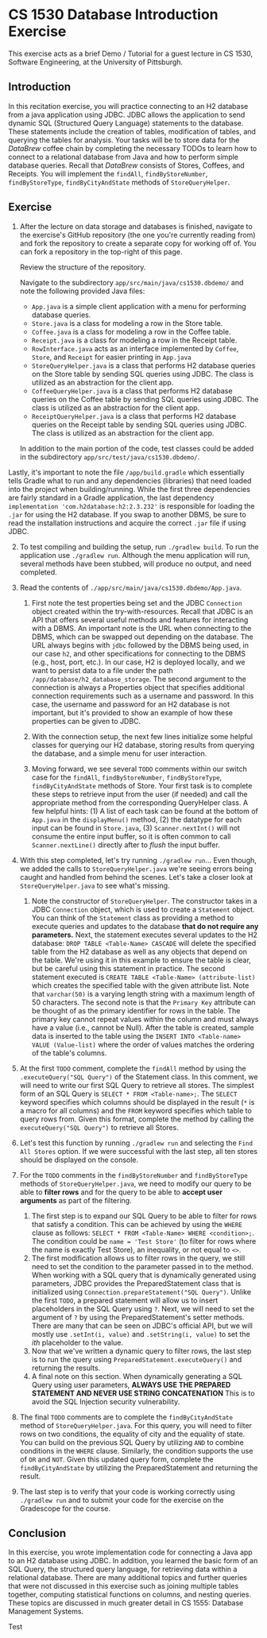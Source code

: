 # CS 1530 Database Introduction Exercise

This exercise acts as a brief Demo / Tutorial for a guest lecture in CS 1530, Software Engineering, at the University of
Pittsburgh.

## Introduction

In this recitation exercise, you will practice connecting to an H2 database from a java application using JDBC. JDBC
allows the application to send dynamic SQL (Structured Query Language) statements to the database. These statements
include the creation of tables, modification of tables, and querying the tables for analysis. Your tasks will be to
store data for the *DataBrew* coffee chain by completing the necessary TODOs to learn how to connect to a relational
database from Java and how to perform simple database queries. Recall that *DataBrew* consists of Stores, Coffees, and
Receipts. You will implement the `findAll`, `findByStoreNumber`, `findByStoreType`, `findByCityAndState` methods of
`StoreQueryHelper`.

## Exercise

1) After the lecture on data storage and databases is finished, navigate to the exercise's GitHub repository (the one
   you're currently reading from)
   and fork the repository to create a separate copy for working off of. You can fork a repository in the top-right of
   this page.

   Review the structure of the repository.

   Navigate to the subdirectory `app/src/main/java/cs1530.dbdemo/` and note the following provided Java files:

    - `App.java` is a simple client application with a menu for performing database queries.
    - `Store.java` is a class for modeling a row in the Store table.
    - `Coffee.java` is a class for modeling a row in the Coffee table.
    - `Receipt.java` is a class for modeling a row in the Receipt table.
    - `RowInterface.java` acts as an interface implemented by `Coffee`, `Store`, and `Receipt` for easier printing in
      `App.java`
    - `StoreQueryHelper.java` is a class that performs H2 database queries on the Store table by sending SQL queries
      using JDBC. The class is utilized as an abstraction for the client app.
    - `CoffeeQueryHelper.java` is a class that performs H2 database queries on the Coffee table by sending SQL queries
      using JDBC. The class is utilized as an abstraction for the client app.
    - `ReceiptQueryHelper.java` is a class that performs H2 database queries on the Receipt table by sending SQL queries
      using JDBC. The class is utilized as an abstraction for the client app.

   In addition to the main portion of the code, test classes could be added in the subdirectory
   `app/src/test/java/cs1530.dbdemo/`.

Lastly, it's important to note the file `/app/build.gradle` which essentially tells Gradle what to run and any
dependencies (libraries) that need loaded into the project when building/running. While the first three dependencies
are fairly standard in a Gradle application, the last dependency `implementation 'com.h2database:h2:2.3.232'` is
responsible for loading the `.jar` for using the H2 database. If you swap to another DBMS, be sure to read the
installation instructions and acquire the correct `.jar` file if using JDBC.

2) To test compiling and building the setup, run `./gradlew build`. To run the application use `./gradlew run`. Although
   the menu application will run, several methods have been stubbed, will produce no output, and need completed.

3) Read the contents of `./app/src/main/java/cs1530.dbdemo/App.java`.
    1) First note the test properties being set and the JDBC `Connection` object created within the try-with-resources.
       Recall that JDBC is an API that offers several useful methods and features for interacting with a DBMS. An
       important note is the URL when connecting to the DBMS, which can be swapped out depending on the database. The
       URL always begins with `jdbc` followed by the DBMS being used, in our case `h2`, and other specifications for
       connecting to the DBMS (e.g., host, port, etc.). In our case, H2 is deployed locally, and we want to persist data
       to a file under the path `/app/database/h2_database_storage`. The second argument to the connection is always a
       Properties object that specifies additional connection requirements such as a username and password. In this
       case, the username and password for an H2 database is not important, but it's provided to show an example of how
       these properties can be given to JDBC.

    2) With the connection setup, the next few lines initialize some helpful classes for querying our H2 database,
       storing results from querying the database, and a simple menu for user interaction.
    3) Moving forward, we see several `TODO` comments within our switch case for the `findAll`, `findByStoreNumber`,
       `findByStoreType`, `findByCityAndState` methods of
       Store. Your first task is to complete these steps to retrieve input from the user (if needed) and call the
       appropriate method from the corresponding QueryHelper class. A few helpful hints: (1) A list of each task can be
       found at the bottom of `App.java` in the `displayMenu()` method, (2) the datatype for each input can be found in
       `Store.java`, (3) `Scanner.nextInt()` will not consume the entire input buffer, so it is often common to call
       `Scanner.nextLine()` directly after to *flush* the input buffer.
4) With this step completed, let's try running `./gradlew run`... Even though, we added the calls to
   `StoreQueryHelper.java` we're seeing errors being caught and handled from behind the scenes. Let's take a closer look
   at `StoreQueryHelper.java` to see what's missing.
    1) Note the constructor of `StoreQueryHelper`. The constructor takes in a JDBC `Connection` object, which is
       used to create a `Statement` object. You can think of the `Statement` class as providing a method to execute
       queries and updates to the database **that do not require any parameters.** Next, the statement executes several
       updates to the H2 database: `DROP TABLE <Table-Name> CASCADE` will delete the specified table from the H2
       database
       as well as any objects that depend on the table. We're using it in this example to ensure the table is clear, but
       be careful using this statement in practice. The second statement executed is
       `CREATE TABLE <Table-Name> (attribute-list)` which creates the specified table with the given attribute list.
       Note that `varchar(50)` is a varying length string with a maximum length of 50 characters. The second note is
       that the `Primary Key` attribute can be thought of as the primary identifier for rows in the table. The primary
       key cannot repeat values within the column and must always have a value (i.e., cannot be Null). After the table
       is created, sample data is inserted to the table using the `INSERT INTO <Table-name> VALUE (Value-list)` where
       the order of values matches the ordering of the table's columns.

5) At the first  `TODO` comment, complete the `findAll` method by using the `.executeQuery("SQL Query")` of the
   Statement class. In this comment, we will need to write our first SQL Query to retrieve all stores. The simplest form
   of an SQL Query is `SELECT * FROM <Table-name>;`. The `SELECT` keyword specifies which columns should be displayed in
   the result (`*` is a macro for all columns) and the `FROM` keyword specifies which table to query rows from. Given
   this format, complete the method by calling the `executeQuery("SQL Query")` to retrieve all Stores.

5) Let's test this function by running `./gradlew run` and selecting the `Find All Stores` option. If we were successful
   with the last step, all ten stores should be displayed on the console.

6) For the `TODO` comments in the `findByStoreNumber` and `findByStoreType` methods of `StoreQueryHelper.java`, we need
   to modify our query to be able to **filter rows** and for the query to be able to **accept user arguments** as part
   of the filtering.
    1) The first step is to expand our SQL Query to be able to filter for rows that satisfy a condition.
       This can be achieved by using the `WHERE` clause as follows: `SELECT * FROM <Table-Name> WHERE <condition>;`. The
       condition could be `name = 'Test Store'` (to filter for rows where the name is exactly Test Store), an
       inequality, or
       not equal to `<>`.
    2) The first modification allows us to filter rows in the query, we still need to set the condition to the parameter
       passed in to the method. When working with a SQL query that is dynamically generated using parameters, JDBC
       provides
       the PreparedStatement class that is initialized using `Connection.prepareStatement("SQL Query")`. Unlike the
       first
       `TODO`, a prepared statement will allow us to insert placeholders in the SQL Query using `?`. Next, we will need
       to set the argument of `?` by using the PreparedStatement's setter methods. There are many that can be seen on
       JDBC's official API, but we will mostly use `.setInt(i, value)` and `.setString(i, value)` to set the *ith*
       placeholder to the value.
    3) Now that we've written a dynamic query to filter rows, the last step is to run the query using
       `PreparedStatement.executeQuery()` and returning the results.
    4) A final note on this section. When dynamically generating a SQL Query using user parameters, **ALWAYS USE THE
       PREPARED STATEMENT AND NEVER USE STRING CONCATENATION** This is to avoid the SQL Injection security
       vulnerability.

7) The final `TODO` comments are to complete the `findByCityAndState` method of `StoreQueryHelper.java`. For this query,
   you will need to filter rows on two conditions, the equality of city and the equality of state. You can build on
   the previous SQL Query by utilizing `AND` to combine conditions in the `WHERE` clause. Similarly, the condition
   supports the use of `OR` and `NOT`. Given this updated query form, complete the `findByCityAndState` by utilizing the
   PreparedStatement and returning the result.

8) The last step is to verify that your code is working correctly using `./gradlew run` and to submit your code for the
   exercise on the Gradescope for the course.

## Conclusion

In this exercise, you wrote implementation code for connecting a Java app to an H2 database using JDBC. In addition, you
learned the basic form of an SQL Query, the structured query language, for retrieving data within a relational database.
There are many additional topics and further queries that were not discussed in this exercise such as joining multiple
tables together, computing statistical functions on columns, and nesting queries. These topics are discussed in much
greater detail in CS 1555: Database Management Systems.

Test